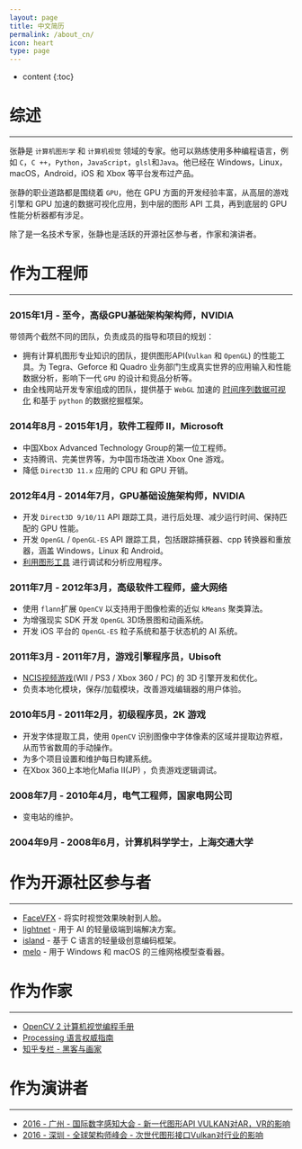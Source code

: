 ```yaml
---
layout: page
title: 中文简历
permalink: /about_cn/
icon: heart
type: page
---
```


* content
{:toc}

# 综述
----

张静是 `计算机图形学` 和 `计算机视觉` 领域的专家。他可以熟练使用多种编程语言，例如 `C`，`C ++`，`Python`，`JavaScript`，`glsl`和`Java`。他已经在 Windows，Linux，macOS，Android，iOS 和 Xbox 等平台发布过产品。

张静的职业道路都是围绕着 `GPU`，他在 GPU 方面的开发经验丰富，从高层的游戏引擎和 GPU 加速的数据可视化应用，到中层的图形 API 工具，再到底层的 GPU 性能分析器都有涉足。

除了是一名技术专家，张静也是活跃的开源社区参与者，作家和演讲者。

# 作为工程师
----
### 2015年1月 - 至今，高级GPU基础架构架构师，NVIDIA

带领两个截然不同的团队，负责成员的指导和项目的规划：

- 拥有计算机图形专业知识的团队，提供图形API(`Vulkan` 和 `OpenGL`) 的性能工具。为 Tegra、Geforce 和 Quadro 业务部门生成真实世界的应用输入和性能数据分析，影响下一代 `GPU` 的设计和竞品分析等。
- 由全栈网站开发专家组成的团队，提供基于 `WebGL` 加速的 [时间序列数据可视化](https://www.nvidia.com/content/dam/en-zz/Solutions/geforce/news/geforce-rtx-gtx-dxr/geforce-rtx-gtx-dxr-one-metro-exodus-frame.png) 和基于 `python` 的数据挖掘框架。

### 2014年8月 - 2015年1月，软件工程师 II，Microsoft

- 中国Xbox Advanced Technology Group的第一位工程师。
- 支持腾讯、完美世界等，为中国市场改进 Xbox One 游戏。
- 降低 `Direct3D 11.x` 应用的 CPU 和 GPU 开销。

### 2012年4月 - 2014年7月，GPU基础设施架构师，NVIDIA

- 开发 `Direct3D 9/10/11` API 跟踪工具，进行后处理、减少运行时间、保持匹配的 GPU 性能。
- 开发 `OpenGL` / `OpenGL-ES` API 跟踪工具，包括跟踪捕获器、cpp 转换器和重放器，涵盖 Windows，Linux 和 Android。
-  [利用图形工具](https://www.vinjn.com/2013/07/07/graphics-debugging-tools-overview/) 进行调试和分析应用程序。

### 2011年7月 -  2012年3月，高级软件工程师，盛大网络

- 使用 `flann`扩展 `OpenCV` 以支持用于图像检索的近似 `kMeans` 聚类算法。
- 为增强现实 SDK 开发 `OpenGL` 3D场景图和动画系统。
- 开发 iOS 平台的 `OpenGL-ES` 粒子系统和基于状态机的 AI 系统。

### 2011年3月 - 2011年7月，游戏引擎程序员，Ubisoft

- [NCIS视频游戏](http://www.mobygames.com/developer/sheet/view/by_genre/developerId,532850/)(WII / PS3 / Xbox 360 / PC) 的 3D 引擎开发和优化。
- 负责本地化模块，保存/加载模块，改善游戏编辑器的用户体验。

### 2010年5月 - 2011年2月，初级程序员，2K 游戏

- 开发字体提取工具，使用 `OpenCV` 识别图像中字体像素的区域并提取边界框，从而节省数周的手动操作。
- 为多个项目设置和维护每日构建系统。
- 在Xbox 360上本地化Mafia II(JP) ，负责游戏逻辑调试。

### 2008年7月 - 2010年4月，电气工程师，国家电网公司

- 变电站的维护。

### 2004年9月 - 2008年6月，计算机科学学士，上海交通大学

# 作为开源社区参与者
----

-  [FaceVFX](https://github.com/jing-interactive/FaceVFX)  - 将实时视觉效果映射到人脸。
-  [lightnet](https://github.com/jing-vision/lightnet)  - 用于 AI 的轻量级端到端解决方案。
-  [island](https://github.com/island-org/island)  -  基于 C 语言的轻量级创意编码框架。
-  [melo](https://github.com/jing-interactive/melo)  - 用于 Windows 和 macOS 的三维网格模型查看器。

# 作为作家
----

- [OpenCV 2 计算机视觉编程手册](http://www.amazon.cn/OpenCV2%E8%AE%A1%E7%AE%97%E6%9C%BA%E8%A7%86%E8%A7%89%E7%BC%96%E7%A8%8B%E6%89%8B%E5%86%8C-Robert-Laganiere%E8%91%97-%E5%BC%A0%E9%9D%99/dp/B00DO9TC6C/)
- [Processing 语言权威指南](http://www.amazon.cn/Processing%E8%AF%AD%E8%A8%80%E6%9D%83%E5%A8%81%E6%8C%87%E5%8D%97-%E7%91%9E%E6%96%AF/dp/B00FEMKN7Y/)
- [知乎专栏 - 黑客与画家](https://zhuanlan.zhihu.com/hacker-and-painter)

# 作为演讲者
----

-  [2016  - 广州 - 国际数字感知大会 - 新一代图形API VULKAN对AR，VR的影响](http://www.vinjn.com/slides/arvr-api-talk/index.html#/) 
-  [2016  - 深圳 - 全球架构师峰会 - 次世代图形接口Vulkan对行业的影响](http://www.vinjn.com/slides/vulkan-arch-summit/index.html#/) 